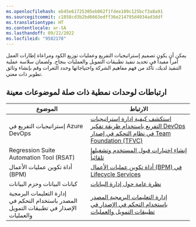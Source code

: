 ```yaml
---
ms.openlocfilehash: eb45e61725305eb062f1fdee189c125bcf3a8a91
ms.sourcegitcommit: c1858cd3b2bd6663edff36e214795d4934ad3ddf
ms.translationtype: HT
ms.contentlocale: ar-SA
ms.lasthandoff: 09/22/2022
ms.locfileid: "9582178"
---
```


يمكن أن يكون تصميم إستراتيجيات التفريع وعمليات توزيع الكود ومراعاة إطارات العمل أمراً مفيداً في تحديد تنفيذ تطبيقات التمويل والعمليات بنجاح. ولضمان سلاسة عملية التنفيذ لديك، تأكد من فهم مفاهيم الشركة واحتياجاتها وحدد الثغرات وقم بإنشاء وثائق تطوير ذات معني.

## <a name="links-to-related-modules-and-sites-for-specific-topics"></a>ارتباطات لوحدات نمطية ذات صلة لموضوعات معينة
 

  

| الموضوع | الارتباط |
 | ------------- | ------------- |
 | إستراتيجيات التفريع في Azure DevOps | [استكشف كيفية إدارة إستراتيجيات التفريع باستخدام طريقة تفكير DevOps في نظام التحكم في إصدار Team Foundation ‏(TFVC)](/azure/devops/repos/tfvc/effective-tfvc-branching-strategies-for-devops/?azure-portal=true)|
 | Regression Suite Automation Tool ‏(RSAT)| [إنشاء اختبارات قبول المستخدم وتشغيلها تلقائياً](/dynamics365/fin-ops-core/dev-itpro/lifecycle-services/using-task-guides-and-bpm-to-create-user-acceptance-tests/?azure-portal=true)|
 | أداة تكوين عمليات الأعمال (BPM) | [أداة تكوين عمليات الأعمال (BPM) في Lifecycle Services‏](/dynamics365/fin-ops-core/dev-itpro/lifecycle-services/bpm-overview/?azure-portal=true)|
 | كيانات البيانات وحزم البيانات| [نظرة عامة حول إدارة البيانات](/dynamics365/fin-ops-core/dev-itpro/data-entities/data-entities-data-packages/?azure-portal=true)|
| إدارة التعليمات البرمجية المصدر باستخدام التحكم في الإصدار في تطبيقات التمويل والعمليات| [إدارة التعليمات البرمجية المصدر باستخدام التحكم في الإصدار في تطبيقات التمويل والعمليات](/training/modules/manage-source-code-version-control-finance-operations/?azure-portal=true)|
 

